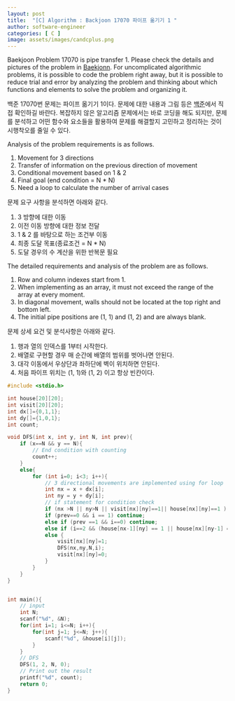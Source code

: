 ```yaml
---
layout: post
title:  "[C] Algorithm : Backjoon 17070 파이프 옮기기 1 "
author: software-engineer
categories: [ C ]
image: assets/images/candcplus.png
---
```



Baekjoon Problem 17070 is pipe transfer 1. Please check the details and pictures of the problem in [Baekjonn][백준]. For uncomplicated algorithmic problems, it is possible to code the problem right away, but it is possible to reduce trial and error by analyzing the problem and thinking about which functions and elements to solve the problem and organizing it.


백준 17070번 문제는 파이프 옮기기 1이다. 문제에 대한 내용과 그림 등은 [백준][백준]에서 직접 확인하길 바란다. 복잡하지 않은 알고리즘 문제에서는 바로 코딩을 해도 되지만, 문제를 분석하고 어떤 함수와 요소들을 활용하여 문제를 해결할지 고민하고 정리하는 것이 시행착오를 줄일 수 있다. 


Analysis of the problem requirements is as follows.
1. Movement for 3 directions
2. Transfer of information on the previous direction of movement
3. Conditional movement based on 1 & 2
4. Final goal (end condition = N * N)
5. Need a loop to calculate the number of arrival cases


문제 요구 사항을 분석하면 아래와 같다.  
1. 3 방향에 대한 이동
2. 이전 이동 방향에 대한 정보 전달 
3. 1 & 2 를 바탕으로 하는 조건부 이동 
4. 최종 도달 목표(종료조건 = N * N) 
5. 도달 경우의 수 계산을 위한 반복문 필요 


The detailed requirements and analysis of the problem are as follows.
1. Row and column indexes start from 1.
2. When implementing as an array, it must not exceed the range of the array at every moment.
3. In diagonal movement, walls should not be located at the top right and bottom left.
4. The initial pipe positions are (1, 1) and (1, 2) and are always blank.


문제 상세 요건 및 분석사항은 아래와 같다. 
1. 행과 열의 인덱스를 1부터 시작한다. 
2. 배열로 구현할 경우 매 순간에 배열의 범위를 벗어나면 안된다. 
3. 대각 이동에서 우상단과 좌하단에 벽이 위치하면 안된다. 
4. 처음 파이프 위치는 (1, 1)와 (1, 2) 이고 항상 빈칸이다. 



```c
#include <stdio.h>

int house[20][20];
int visit[20][20];
int dx[]={0,1,1};
int dy[]={1,0,1};
int count;

void DFS(int x, int y, int N, int prev){    
    if (x==N && y == N){
        // End condition with counting
        count++;
    }
    else{
        for (int i=0; i<3; i++){
            // 3 directional movements are implemented using for loop 
            int nx = x + dx[i];
            int ny = y + dy[i];
            // if statement for condition check 
            if (nx >N || ny>N || visit[nx][ny]==1|| house[nx][ny]==1 ) continue;
            if (prev==0 && i == 1) continue;
            else if (prev ==1 && i==0) continue;
            else if (i==2 && (house[nx-1][ny] == 1 || house[nx][ny-1] == 1)) continue;
            else {
                visit[nx][ny]=1; 
                DFS(nx,ny,N,i); 
                visit[nx][ny]=0; 
            }           
        }
    }
}


int main(){
    // input 
    int N;
    scanf("%d", &N);    
    for(int i=1; i<=N; i++){
        for(int j=1; j<=N; j++){
            scanf("%d", &house[i][j]);
        }
    }
    // DFS
    DFS(1, 2, N, 0);
    // Print out the result
    printf("%d", count);
    return 0;
}
```




[백준]: https://www.acmicpc.net/problem/17070